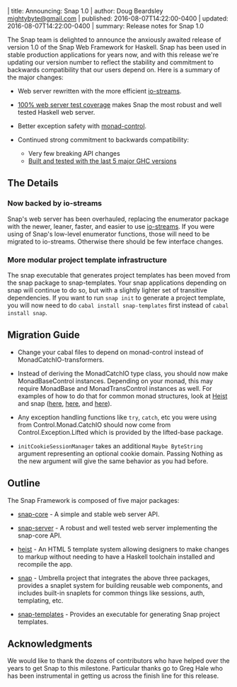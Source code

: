 | title: Announcing: Snap 1.0
| author: Doug Beardsley <mightybyte@gmail.com>
| published: 2016-08-07T14:22:00-0400
| updated:   2016-08-07T14:22:00-0400
| summary: Release notes for Snap 1.0

The Snap team is delighted to announce the anxiously awaited release of version
1.0 of the Snap Web Framework for Haskell. Snap has been used in stable
production applications for years now, and with this release we're updating our
version number to reflect the stability and commitment to backwards
compatibility that our users depend on. Here is a summary of the major changes:

* Web server rewritten with the more efficient
  [io-streams](http://hackage.haskell.org/package/io-streams).

* [100% web server test
  coverage](https://snapframework.github.io/snap-code-coverage/snap-server/hpc-ghc-8.0.1/hpc_index.html)
  makes Snap the most robust and well tested Haskell web server.

* Better exception safety with
  [monad-control](http://hackage.haskell.org/package/monad-control).

* Continued strong commitment to backwards compatibility:
    - Very few breaking API changes
    - [Built and tested with the last 5 major GHC versions](https://travis-ci.org/snapframework/snap)

## The Details

### Now backed by io-streams

Snap's web server has been overhauled, replacing the enumerator package with the
newer, leaner, faster, and easier to use
[io-streams](http://hackage.haskell.org/package/io-streams). If you were using
of Snap's low-level enumerator functions, those will need to be migrated to
io-streams. Otherwise there should be few interface changes.

### More modular project template infrastructure

The snap executable that generates project templates has been moved from the
snap package to snap-templates. Your snap applications depending on snap will
continue to do so, but with a slightly lighter set of transitive dependencies.
If you want to run `snap init` to generate a project template, you will now need
to do `cabal install snap-templates` first instead of `cabal install snap`.

## Migration Guide

* Change your cabal files to depend on monad-control instead of
  MonadCatchIO-transformers.

* Instead of deriving the MonadCatchIO type class, you should now make
  MonadBaseControl instances. Depending on your monad, this may require
  MonadBase and MonadTransControl instances as well. For examples of how to do
  that for common monad structures, look at
  [Heist](https://github.com/snapframework/heist/blob/master/src/Heist/Internal/Types/HeistState.hs#L362)
  and snap
  ([here](https://github.com/snapframework/snap/blob/master/src/Snap/Snaplet/Internal/Types.hs#L283),
  [here](https://github.com/snapframework/snap/blob/master/src/Snap/Snaplet/Internal/Lensed.hs#L103),
  and
  [here](https://github.com/snapframework/snap/blob/master/src/Snap/Snaplet/Internal/RST.hs#L114)).

* Any exception handling functions like `try`, `catch`, etc you were using
  from Control.Monad.CatchIO should now come from Control.Exception.Lifted
  which is provided by the lifted-base package.

* `initCookieSessionManager` takes an additional `Maybe ByteString` argument
  representing an optional cookie domain.  Passing Nothing as the new argument
  will give the same behavior as you had before.

## Outline

The Snap Framework is composed of five major packages:

* [snap-core](http://hackage.haskell.org/package/snap-core) - A simple and
  stable web server API.

* [snap-server](http://hackage.haskell.org/package/snap-server) - A robust and
  well tested web server implementing the snap-core API.

* [heist](http://hackage.haskell.org/package/heist) - An HTML 5 template system
  allowing designers to make changes to markup without needing to have a Haskell
  toolchain installed and recompile the app.

* [snap](http://hackage.haskell.org/package/snap) - Umbrella project that
  integrates the above three packages, provides a snaplet system for building
  reusable web components, and includes built-in snaplets for common things like
  sessions, auth, templating, etc.

* [snap-templates](http://hackage.haskell.org/package/snap-templates) - Provides
  an executable for generating Snap project templates.

## Acknowledgments

We would like to thank the dozens of contributors who have helped over the years
to get Snap to this milestone. Particular thanks go to Greg Hale who has been
instrumental in getting us across the finish line for this release.
